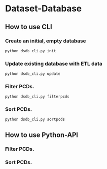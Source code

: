 # Dataset-Database

## How to use CLI

### Create an initial, empty database

```bash
python dsdb_cli.py init
```


### Update existing database with ETL data

```bash
python dsdb_cli.py update
```

### Filter PCDs.

```bash
python dsdb_cli.py filterpcds
```

### Sort PCDs.

```bash
python dsdb_cli.py sortpcds
```

## How to use Python-API

### Filter PCDs.

### Sort PCDs.